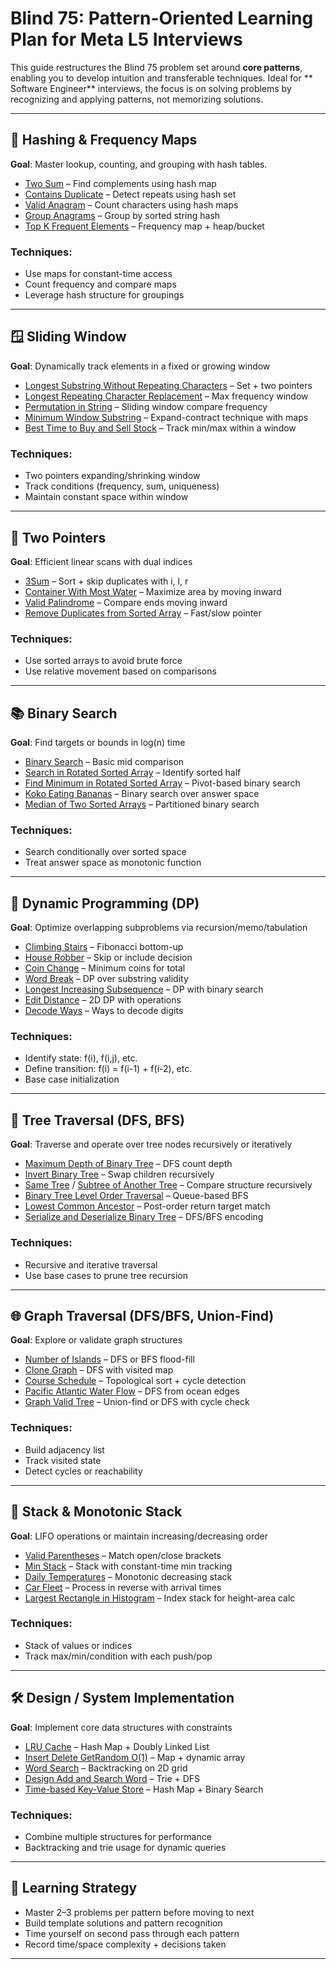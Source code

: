 # Blind 75: Pattern-Oriented Learning Plan for Meta L5 Interviews

This guide restructures the Blind 75 problem set around **core patterns**, enabling you to develop intuition and transferable techniques. Ideal for ** Software Engineer** interviews, the focus is on solving problems by recognizing and applying patterns, not memorizing solutions.

---

## 🧠 Hashing & Frequency Maps
**Goal**: Master lookup, counting, and grouping with hash tables.

- [Two Sum](https://leetcode.com/problems/two-sum/) – Find complements using hash map  
- [Contains Duplicate](https://leetcode.com/problems/contains-duplicate/) – Detect repeats using hash set  
- [Valid Anagram](https://leetcode.com/problems/valid-anagram/) – Count characters using hash maps  
- [Group Anagrams](https://leetcode.com/problems/group-anagrams/) – Group by sorted string hash  
- [Top K Frequent Elements](https://leetcode.com/problems/top-k-frequent-elements/) – Frequency map + heap/bucket  

### Techniques:
- Use maps for constant-time access
- Count frequency and compare maps
- Leverage hash structure for groupings

---

## 🪟 Sliding Window
**Goal**: Dynamically track elements in a fixed or growing window

- [Longest Substring Without Repeating Characters](https://leetcode.com/problems/longest-substring-without-repeating-characters/) – Set + two pointers  
- [Longest Repeating Character Replacement](https://leetcode.com/problems/longest-repeating-character-replacement/) – Max frequency window  
- [Permutation in String](https://leetcode.com/problems/permutation-in-string/) – Sliding window compare frequency  
- [Minimum Window Substring](https://leetcode.com/problems/minimum-window-substring/) – Expand-contract technique with maps  
- [Best Time to Buy and Sell Stock](https://leetcode.com/problems/best-time-to-buy-and-sell-stock/) – Track min/max within a window  

### Techniques:
- Two pointers expanding/shrinking window
- Track conditions (frequency, sum, uniqueness)
- Maintain constant space within window

---

## 🧮 Two Pointers
**Goal**: Efficient linear scans with dual indices

- [3Sum](https://leetcode.com/problems/3sum/) – Sort + skip duplicates with i, l, r  
- [Container With Most Water](https://leetcode.com/problems/container-with-most-water/) – Maximize area by moving inward  
- [Valid Palindrome](https://leetcode.com/problems/valid-palindrome/) – Compare ends moving inward  
- [Remove Duplicates from Sorted Array](https://leetcode.com/problems/remove-duplicates-from-sorted-array/) – Fast/slow pointer  

### Techniques:
- Use sorted arrays to avoid brute force
- Use relative movement based on comparisons

---

## 📚 Binary Search
**Goal**: Find targets or bounds in log(n) time

- [Binary Search](https://leetcode.com/problems/binary-search/) – Basic mid comparison  
- [Search in Rotated Sorted Array](https://leetcode.com/problems/search-in-rotated-sorted-array/) – Identify sorted half  
- [Find Minimum in Rotated Sorted Array](https://leetcode.com/problems/find-minimum-in-rotated-sorted-array/) – Pivot-based binary search  
- [Koko Eating Bananas](https://leetcode.com/problems/koko-eating-bananas/) – Binary search over answer space  
- [Median of Two Sorted Arrays](https://leetcode.com/problems/median-of-two-sorted-arrays/) – Partitioned binary search  

### Techniques:
- Search conditionally over sorted space
- Treat answer space as monotonic function

---

## 🔢 Dynamic Programming (DP)
**Goal**: Optimize overlapping subproblems via recursion/memo/tabulation

- [Climbing Stairs](https://leetcode.com/problems/climbing-stairs/) – Fibonacci bottom-up  
- [House Robber](https://leetcode.com/problems/house-robber/) – Skip or include decision  
- [Coin Change](https://leetcode.com/problems/coin-change/) – Minimum coins for total  
- [Word Break](https://leetcode.com/problems/word-break/) – DP over substring validity  
- [Longest Increasing Subsequence](https://leetcode.com/problems/longest-increasing-subsequence/) – DP with binary search  
- [Edit Distance](https://leetcode.com/problems/edit-distance/) – 2D DP with operations  
- [Decode Ways](https://leetcode.com/problems/decode-ways/) – Ways to decode digits  

### Techniques:
- Identify state: f(i), f(i,j), etc.
- Define transition: f(i) = f(i-1) + f(i-2), etc.
- Base case initialization

---

## 🌲 Tree Traversal (DFS, BFS)
**Goal**: Traverse and operate over tree nodes recursively or iteratively

- [Maximum Depth of Binary Tree](https://leetcode.com/problems/maximum-depth-of-binary-tree/) – DFS count depth  
- [Invert Binary Tree](https://leetcode.com/problems/invert-binary-tree/) – Swap children recursively  
- [Same Tree](https://leetcode.com/problems/same-tree/) / [Subtree of Another Tree](https://leetcode.com/problems/subtree-of-another-tree/) – Compare structure recursively  
- [Binary Tree Level Order Traversal](https://leetcode.com/problems/binary-tree-level-order-traversal/) – Queue-based BFS  
- [Lowest Common Ancestor](https://leetcode.com/problems/lowest-common-ancestor-of-a-binary-tree/) – Post-order return target match  
- [Serialize and Deserialize Binary Tree](https://leetcode.com/problems/serialize-and-deserialize-binary-tree/) – DFS/BFS encoding  

### Techniques:
- Recursive and iterative traversal
- Use base cases to prune tree recursion

---

## 🌐 Graph Traversal (DFS/BFS, Union-Find)
**Goal**: Explore or validate graph structures

- [Number of Islands](https://leetcode.com/problems/number-of-islands/) – DFS or BFS flood-fill  
- [Clone Graph](https://leetcode.com/problems/clone-graph/) – DFS with visited map  
- [Course Schedule](https://leetcode.com/problems/course-schedule/) – Topological sort + cycle detection  
- [Pacific Atlantic Water Flow](https://leetcode.com/problems/pacific-atlantic-water-flow/) – DFS from ocean edges  
- [Graph Valid Tree](https://leetcode.com/problems/graph-valid-tree/) – Union-find or DFS with cycle check  

### Techniques:
- Build adjacency list
- Track visited state
- Detect cycles or reachability

---

## 🧱 Stack & Monotonic Stack
**Goal**: LIFO operations or maintain increasing/decreasing order

- [Valid Parentheses](https://leetcode.com/problems/valid-parentheses/) – Match open/close brackets  
- [Min Stack](https://leetcode.com/problems/min-stack/) – Stack with constant-time min tracking  
- [Daily Temperatures](https://leetcode.com/problems/daily-temperatures/) – Monotonic decreasing stack  
- [Car Fleet](https://leetcode.com/problems/car-fleet/) – Process in reverse with arrival times  
- [Largest Rectangle in Histogram](https://leetcode.com/problems/largest-rectangle-in-histogram/) – Index stack for height-area calc  

### Techniques:
- Stack of values or indices
- Track max/min/condition with each push/pop

---

## 🛠 Design / System Implementation
**Goal**: Implement core data structures with constraints

- [LRU Cache](https://leetcode.com/problems/lru-cache/) – Hash Map + Doubly Linked List  
- [Insert Delete GetRandom O(1)](https://leetcode.com/problems/insert-delete-getrandom-o1/) – Map + dynamic array  
- [Word Search](https://leetcode.com/problems/word-search/) – Backtracking on 2D grid  
- [Design Add and Search Word](https://leetcode.com/problems/add-and-search-word-data-structure-design/) – Trie + DFS  
- [Time-based Key-Value Store](https://leetcode.com/problems/time-based-key-value-store/) – Hash Map + Binary Search  

### Techniques:
- Combine multiple structures for performance
- Backtracking and trie usage for dynamic queries

---

## 🎯 Learning Strategy

- Master 2–3 problems per pattern before moving to next  
- Build template solutions and pattern recognition  
- Time yourself on second pass through each pattern  
- Record time/space complexity + decisions taken  

---

